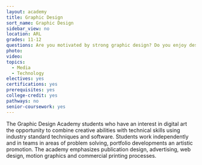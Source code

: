 ```yaml
---
layout: academy
title: Graphic Design
sort_name: Graphic Design
sidebar_view: no
location: ARL
grades: 11-12
questions: Are you motivated by strong graphic design? Do you enjoy designing your own logos, digital posters, brochures, commercials and graphics?
photo:
video:
topics:
  - Media
  - Technology
electives: yes
certifications: yes
prerequisites: yes
college-credit: yes
pathways: no
senior-coursework: yes
---
```


The Graphic Design Academy students who have an interest in digital art the opportunity to combine creative abilities with technical skills using industry standard techniques and software. Students work independently and in teams in areas of problem solving, portfolio developments an artistic promotion. The academy emphasizes publication design, advertising, web design, motion graphics and commercial printing processes. 